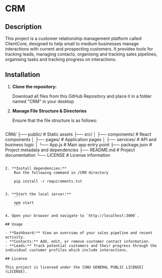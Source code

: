 # CRM

## Description

This project is a customer relationship management platform called ClientCore, designed to help small to medium businesses manage interactions with current and prospecting customers. It provides tools for tracking leads, managing contacts, organising and tracking sales pipelines, organising tasks and tracking progress on interactions.

## Installation

1. **Clone the repository:**
    
    Download all files from this GitHub Repository and place it in a folder named "CRM" in your desktop
    
2. **Manage File Structure & Directories**

    Ensure that the file structure is as follows:

    ```
CRM/
├── public/             # Static assets
├── src/
│   ├── components/     # React components
│   ├── pages/          # Application pages
│   ├── services/       # API and business logic
│   └── App.js          # Main app entry point
├── package.json        # Project metadata and dependencies
├── README.md           # Project documentation
└── LICENSE             # License information
```

2. **Install dependencies:**
    Run the following command in /CRM directory
    
    pip install -r requirements.txt 
    

3. **Start the local server:**
    ```
    npm start
    ```

4. Open your browser and navigate to `http://localhost:3000`.

## Usage

- **Dashboard:** View an overview of your sales pipeline and recent activity.
- **Contacts:** Add, edit, or remove customer contact information.
- **Leads:** Track potential customers and their progress through the individual customer profiles which include interactions.

## License

This project is licensed under the [GNU GENERAL PUBLIC LICENSE](LICENSE).

